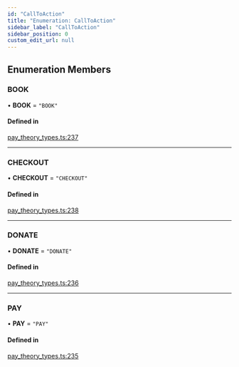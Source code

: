 ```yaml
---
id: "CallToAction"
title: "Enumeration: CallToAction"
sidebar_label: "CallToAction"
sidebar_position: 0
custom_edit_url: null
---
```


## Enumeration Members

### BOOK

• **BOOK** = ``"BOOK"``

#### Defined in

[pay_theory_types.ts:237](https://github.com/pay-theory/pay-theory-documentation/blob/a33939a/theme/pay_theory_types.ts#L237)

___

### CHECKOUT

• **CHECKOUT** = ``"CHECKOUT"``

#### Defined in

[pay_theory_types.ts:238](https://github.com/pay-theory/pay-theory-documentation/blob/a33939a/theme/pay_theory_types.ts#L238)

___

### DONATE

• **DONATE** = ``"DONATE"``

#### Defined in

[pay_theory_types.ts:236](https://github.com/pay-theory/pay-theory-documentation/blob/a33939a/theme/pay_theory_types.ts#L236)

___

### PAY

• **PAY** = ``"PAY"``

#### Defined in

[pay_theory_types.ts:235](https://github.com/pay-theory/pay-theory-documentation/blob/a33939a/theme/pay_theory_types.ts#L235)
